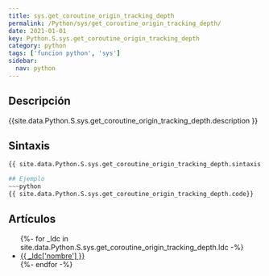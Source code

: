 ```yaml
---
title: sys.get_coroutine_origin_tracking_depth
permalink: /Python/sys/get_coroutine_origin_tracking_depth/
date: 2021-01-01
key: Python.S.sys.get_coroutine_origin_tracking_depth
category: python
tags: ['funcion python', 'sys']
sidebar: 
  nav: python
---
```


## Descripción
{{site.data.Python.S.sys.get_coroutine_origin_tracking_depth.description }}

## Sintaxis
~~~python
{{ site.data.Python.S.sys.get_coroutine_origin_tracking_depth.sintaxis }}~~~

## Ejemplo
~~~python
{{ site.data.Python.S.sys.get_coroutine_origin_tracking_depth.code}}
~~~

## Artículos
<ul>
{%- for _ldc in site.data.Python.S.sys.get_coroutine_origin_tracking_depth.ldc -%}
   <li>
       <a href="{{_ldc['url'] }}">{{ _ldc['nombre'] }}</a>
   </li>
{%- endfor -%}
</ul>

